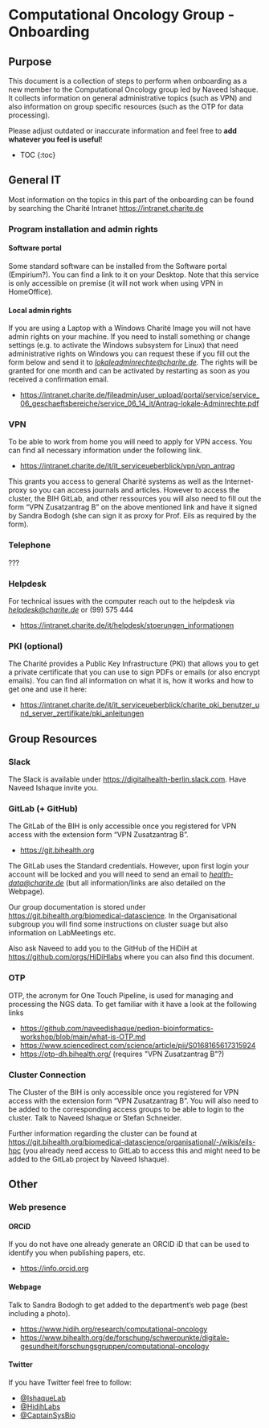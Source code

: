# Computational Oncology Group - Onboarding

## Purpose
This document is a collection of steps to perform when onboarding as a new member to the Computational Oncology group led by Naveed Ishaque. It collects information on general administrative topics (such as VPN) and also information on group specific resources (such as the OTP for data processing).

Please adjust outdated or inaccurate information and feel free to **add whatever you feel is useful**!

* TOC
{:toc}
 
## General IT
Most information on the topics in this part of the onboarding can be found by searching the Charité Intranet https://intranet.charite.de

### Program installation and admin rights

#### Software portal
Some standard software can be installed from the Software portal (Empirium?). You can find a link to it on your Desktop. Note that this service is only accessible on premise (it will not work when using VPN in HomeOffice).

#### Local admin rights
If you are using a Laptop with a Windows Charité Image you will not have admin rights on your machine. If you need to install something or change settings (e.g. to activate the Windows subsystem for Linux) that need administrative rights on Windows you can request these if you fill out the form below and send it to *lokaleadminrechte@charite.de*. The rights will be granted for one month and can be activated by restarting as soon as you received a confirmation email.
* https://intranet.charite.de/fileadmin/user_upload/portal/service/service_06_geschaeftsbereiche/service_06_14_it/Antrag-lokale-Adminrechte.pdf

### VPN
To be able to work from home you will need to apply for VPN access. You can find all necessary information under the following link. 
* https://intranet.charite.de/it/it_serviceueberblick/vpn/vpn_antrag

This grants you access to general Charité systems as well as the Internet-proxy so you can access journals and articles.
However to access the cluster, the BIH GitLab, and other ressources you will also need to fill out the form “VPN Zusatzantrag B” on the above mentioned link and have it signed by Sandra Bodogh (she can sign it as proxy for Prof. Eils as required by the form).

### Telephone
???

### Helpdesk
For technical issues with the computer reach out to the helpdesk via *helpdesk@charite.de* or (99) 575 444
* https://intranet.charite.de/it/helpdesk/stoerungen_informationen

### PKI (optional)
The Charité provides a Public Key Infrastructure (PKI) that allows you to get a private certificate that you can use to sign PDFs or emails (or also encrypt emails). You can find all information on what it is, how it works and how to get one and use it here:
* https://intranet.charite.de/it/it_serviceueberblick/charite_pki_benutzer_und_server_zertifikate/pki_anleitungen 


## Group Resources

### Slack
The Slack is available under https://digitalhealth-berlin.slack.com. Have Naveed Ishaque invite you.

### GitLab (+ GitHub)
The GitLab of the BIH is only accessible once you registered for VPN access with the extension form “VPN Zusatzantrag B”.
* https://git.bihealth.org

The GitLab uses the Standard credentials. However, upon first login your account will be locked and you will need to send an email to *health-data@charite.de* (but all information/links are also detailed on the Webpage).

Our group documentation is stored under https://git.bihealth.org/biomedical-datascience. In the Organisational subgroup you will find some instructions on cluster suage but also information on LabMeetings etc.

Also ask Naveed to add you to the GitHub of the HiDiH at https://github.com/orgs/HiDiHlabs where you can also find this document.

### OTP
OTP, the acronym for One Touch Pipeline, is used for managing and processing the NGS data. To get familiar with it have a look at the following links
* https://github.com/naveedishaque/pedion-bioinformatics-workshop/blob/main/what-is-OTP.md
* https://www.sciencedirect.com/science/article/pii/S0168165617315924
* https://otp-dh.bihealth.org/ (requires "VPN Zusatzantrag B"?)

### Cluster Connection
The Cluster of the BIH is only accessible once you registered for VPN access with the extension form “VPN Zusatzantrag B”. You will also need to be added to the corresponding access groups to be able to login to the cluster. Talk to Naveed Ishaque or Stefan Schneider.

Further information regarding the cluster can be found at https://git.bihealth.org/biomedical-datascience/organisational/-/wikis/eils-hpc (you already need access to GitLab to access this and might need to be added to the GitLab project by Naveed Ishaque).


## Other

### Web presence

#### ORCiD
If you do not have one already generate an ORCID iD that can be used to identify you when publishing papers, etc.
* https://info.orcid.org

#### Webpage
Talk to Sandra Bodogh to get added to the department’s web page (best including a photo).
* https://www.hidih.org/research/computational-oncology
* https://www.bihealth.org/de/forschung/schwerpunkte/digitale-gesundheit/forschungsgruppen/computational-oncology

#### Twitter
If you have Twitter feel free to follow:
* [@IshaqueLab](https://twitter.com/ishaquelab)
* [@HidihLabs](https://twitter.com/hidihlabs)
* [@CaptainSysBio](https://twitter.com/captainsysbio)
